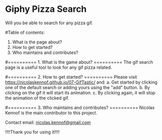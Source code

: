 # Giphy Pizza Search
Will you be able to search for any pizza gif.

#Table of contents:
1. What is the page about?
2. How to get started?
3. Who maintains and contributes?

#========== 1. What is the game about? ==========
The gif search page is a useful tool to look for any gif pizza related.

#========== 2. How to get started? ==========
Please visit https://nicolaskennof.github.io/07-GifTastic/ and:
a. Get started by clicking one of the default search or adding yours using the "add" button.
b. By clicking on the gif it will start its animation.
c. By clicking again, it will stop the animation of the clicked gif.

#========== 3. Who maintains and contributes? ==========
Nicolas Kennof is the main contributor to this project.

Contact email: nicolas.kennof@gmail.com

!!!!Thank you for using it!!!!